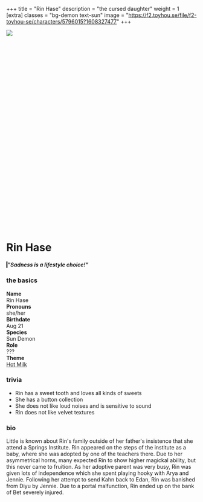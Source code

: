 +++
title = "Rin Hase"
description = "the cursed daughter"
weight = 1
[extra]
classes = "bg-demon text-sun"
image = "https://f2.toyhou.se/file/f2-toyhou-se/characters/5796015?1608327477"
+++
<div class="edanverse-character d-flex flex-row flex-wrap flex-md-nowrap mb-3">
  <img src="https://f2.toyhou.se/file/f2-toyhou-se/images/30864038_GnQlcOjC1KxE1aE.png" style="position: relative; z-index: 9;">
  <div class="card w-100 border-0 hidden-sm-up mb-2" style="background-image: url(https://f2.toyhou.se/file/f2-toyhou-se/images/30864038_GnQlcOjC1KxE1aE.png); background-size: cover; background-position: top; padding-top: 100%;"></div>
  <div class="card p-3 border-0" style="width: 100%;">
    <h1>Rin Hase</h1>
    <div class="p-2 my-2 ml-md-4" style="border-left: 3px solid;">
      <h5>"Sadness is a lifestyle choice!"</h5>
    </div>
    <div class="row no-gutters mt-2 ml-md-4">
      <div class="col-md-6 p-1">
        <h3>the basics</h3>
	  <div class="row no-gutters">
            <div class="col-md-3 col-6 p-1" style="font-weight: bold;">
              Name
            </div>
            <div class="col-md-3 col-6 p-1 text-right">
              Rin Hase
            </div>
            <div class="col-md-3 col-6 p-1" style="font-weight: bold;">
              Pronouns
            </div>
            <div class="col-md-3 col-6 p-1 text-right">
              she/her
            </div>
            <div class="col-md-3 col-6 p-1" style="font-weight: bold;">
              Birthdate
            </div>
            <div class="col-md-3 col-6 p-1 text-right">
              Aug 21
            </div>
            <div class="col-md-2 col-6 p-1" style="font-weight: bold;">
              Species
            </div>
            <div class="col-md-4 col-6 p-1 text-right">
              Sun Demon <a href="/characters/edanverse"><i class="fas fa-fire-alt ml-1"></i></a>
            </div>
            <div class="col-md-3 col-6 p-1" style="font-weight: bold;">
              Role
            </div>
            <div class="col-md-3 col-6 p-1 text-right">
              ???
            </div>
            <div class="col-md-3 col-6 p-1" style="font-weight: bold;">
              Theme
            </div>
            <div class="col-md-3 col-6 p-1 text-right">
              <a href="https://www.youtube.com/watch?v=N8nGig78lNs">Hot Milk</a>
            </div>
	  </div>
        <h3>trivia</h3>
	  <ul class="list-unstyled intro-card">
            <li><i class="fas fa-heart fa-rotate-270 mr-2"></i> Rin has a sweet tooth and loves all kinds of sweets</li>
            <li><i class="fas fa-heart fa-rotate-270 mr-2"></i> She has a button collection</li>
            <li><i class="fas fa-heart fa-rotate-270 mr-2"></i> She does not like loud noises and is sensitive to sound</li>
            <li><i class="fas fa-heart fa-rotate-270 mr-2"></i> Rin does not like velvet textures</li>
          </ul>
        <h3>bio</h3>
	  <div class="overflow-auto" style="height: 200px;">
Little is known about Rin's family outside of her father's insistence that she attend a Springs Institute. Rin appeared on the steps of the institute as a baby, where she was adopted by one of the teachers there. Due to her asymmetrical horns, many expected Rin to show higher magickal ability, but this never came to fruition. As her adoptive parent was very busy, Rin was given lots of independence which she spent playing hooky with Arya and Jennie. Following her attempt to send Kahn back to Edan, Rin was banished from Diyu by Jennie. Due to a portal malfunction, Rin ended up on the bank of Bet severely injured.
	  </div>
      </div>
      <div class="col-md-6 p-1">
        <div class="row no-gutters" style="height: 30px;">
          <div class="col card border-0 h-100 mx-1" style="background-color:#f59fbe;"></div>
          <div class="col card border-0 h-100 mx-1" style="background-color:#d4ad6a;"></div>
          <div class="col card border-0 h-100 mx-1" style="background-color:#977cbf;"></div>
          <div class="col card border-0 h-100 mx-1" style="background-color:#402d30;"></div>
        </div>
        <div class="row no-gutters mt-3">
          <!--- image one --->
          <div class="col-4 w-100 p-1">
            <div class="card border-0 w-100" style="background:url(https://i.pinimg.com/564x/25/10/e9/2510e9c482c84c674e28041e16959f48.jpg); background-size: cover; padding-top: 100%;"></div>
          </div>
          <!--- image two --->
          <div class="col-4 w-100 p-1">
            <div class="card border-0 w-100" style="background:url(https://images.unsplash.com/photo-1512514076443-1eef59c260b0?ixid=MXwxMjA3fDB8MHxwaG90by1wYWdlfHx8fGVufDB8fHw%3D&ixlib=rb-1.2.1&auto=format&fit=crop&w=975&q=80); background-size: cover; padding-top: 100%;"></div>
          </div>
          <!--- image three --->
          <div class="col-4 w-100 p-1">
            <div class="card border-0 w-100" style="background:url(https://66.media.tumblr.com/7e7c2b8418570b6ee83836f655b8fd41/tumblr_inline_q463jaOqoP1u8435y_500.jpg); background-size: cover; padding-top: 100%;"></div>
          </div>
          <!--- image four --->
          <div class="col-4 w-100 p-1">
            <div class="card border-0 w-100" style="background:url(https://images.unsplash.com/photo-1572440290978-cdeafb28036c?ixlib=rb-1.2.1&ixid=eyJhcHBfaWQiOjEyMDd9&auto=format&fit=crop&w=1113&q=80); background-size: cover; padding-top: 100%;"></div>
          </div>
          <!--- image five --->
          <div class="col-4 w-100 p-1">
            <div class="card border-0 w-100" style="background:url(https://images.unsplash.com/photo-1525373612132-b3e820b87cea?ixlib=rb-1.2.1&ixid=eyJhcHBfaWQiOjEyMDd9&auto=format&fit=crop&w=1100&q=80); background-size: cover; padding-top: 100%;"></div>
          </div>
          <!--- image six --->
          <div class="col-4 w-100 p-1">
            <div class="card border-0 w-100" style="background:url(https://images.unsplash.com/photo-1500125566862-ca4c097c7154?ixlib=rb-1.2.1&ixid=eyJhcHBfaWQiOjEyMDd9&auto=format&fit=crop&w=1100&q=80); background-size: cover; padding-top: 100%;"></div>
          </div>
          <!--- image seven --->
          <div class="col-4 w-100 p-1">
            <div class="card border-0 w-100" style="background:url(https://images.unsplash.com/photo-1562048048-86d659689440?ixid=MXwxMjA3fDB8MHxwaG90by1wYWdlfHx8fGVufDB8fHw%3D&ixlib=rb-1.2.1&auto=format&fit=crop&w=958&q=80); background-size: cover; padding-top: 100%;"></div>
          </div>
          <!--- image eight --->
          <div class="col-4 w-100 p-1">
            <div class="card border-0 w-100" style="background:url(https://images.unsplash.com/photo-1415356838286-df6fd593e8b3?ixid=MXwxMjA3fDB8MHxwaG90by1wYWdlfHx8fGVufDB8fHw%3D&ixlib=rb-1.2.1&auto=format&fit=crop&w=1650&q=80); background-size: cover; padding-top: 100%;"></div>
          </div>
          <!--- image nine --->
          <div class="col-4 w-100 p-1">
            <div class="card border-0 w-100" style="background:url(https://images.unsplash.com/photo-1570238648121-029b74c7fc89?ixid=MXwxMjA3fDB8MHxwaG90by1wYWdlfHx8fGVufDB8fHw%3D&ixlib=rb-1.2.1&auto=format&fit=crop&w=1650&q=80); background-size: cover; padding-top: 100%;"></div>
          </div>
        </div>
	<div class="mt-2 px-2 text-right">
	<a href="https://www.pinterest.com/friedeggtarts/ocs-edanverse/rin/">Outfit Board <i class="fas fa-chevron-right ml-1"></i></a>
	</div>
      </div>
    </div>
  </div>
</div>

<div class="card border-0 p-3 my-2 mx-auto">
  <h3>relationships</h3>
</div>
<div class="row no-gutters mx-auto">
  <div class="col-lg-2 col-md-3 col-6 p-1">
    <div class="chara-card card p-1 border-0">
      <div class="card border-0" style="background: url(https://f2.toyhou.se/file/f2-toyhou-se/characters/5798728?1608327583); background-size: cover;">
        <a class="card text-center bg-demon text-sky w-100 border-0" href="/characters/edanverse/elias" style="padding-top: 100%;">
        </a>
      </div>
    </div>
    <div class="card p-2 m-1 text-center border-0" style="border-radius: 20px;">
      <h5 class="text-uppercase"><a href="/characters/edanverse/elias">Elias</a></h5>
      <hr class="my-0 mx-2">
      <span class="font-italic">boyfriend</span>
    </div>
  </div>
  <div class="col-lg-2 col-md-3 col-6 p-1">
    <div class="chara-card card p-1 border-0">
      <div class="card border-0" style="background: url(https://f2.toyhou.se/file/f2-toyhou-se/characters/5796575?1608328185); background-size: cover;">
        <a class="card text-center bg-nymph text-sea w-100 border-0" href="/characters/edanverse/cael" style="padding-top: 100%;">
        </a>
      </div>
    </div>
    <div class="card p-2 m-1 text-center border-0" style="border-radius: 20px;">
      <h5 class="text-uppercase"><a href="/characters/edanverse/cael">Cael</a></h5>
      <hr class="my-0 mx-2">
      <span class="font-italic">close friend</span>
    </div>
  </div>
  <div class="col-lg-2 col-md-3 col-6 p-1">
    <div class="chara-card card p-1 border-0">
      <div class="card border-0" style="background: url(https://f2.toyhou.se/file/f2-toyhou-se/characters/5827284?1616646931); background-size: cover;">
        <a class="card text-center bg-nymph text-earth w-100 border-0" href="/characters/edanverse/alek" style="padding-top: 100%;">
        </a>
      </div>
    </div>
    <div class="card p-2 m-1 text-center border-0" style="border-radius: 20px;">
      <h5 class="text-uppercase"><a href="/characters/edanverse/alek">Alek</a></h5>
      <hr class="my-0 mx-2">
      <span class="font-italic">friend</span>
    </div>
  </div>
  <div class="col-lg-2 col-md-3 col-6 p-1">
    <div class="chara-card card p-1 border-0">
      <div class="card border-0" style="background: url(https://f2.toyhou.se/file/f2-toyhou-se/characters/5814192?1608328255); background-size: cover;">
        <a class="card text-center bg-demon text-sun w-100 border-0" href="/characters/edanverse/jennie" style="padding-top: 100%;">
        </a>
      </div>
    </div>
    <div class="card p-2 m-1 text-center border-0" style="border-radius: 20px;">
      <h5 class="text-uppercase"><a href="/characters/edanverse/jennie">Jennie</a></h5>
      <hr class="my-0 mx-2">
      <span class="font-italic">former friend/enemy</span>
    </div>
  </div>
  <div class="col-lg-2 col-md-3 col-6 p-1">
    <div class="chara-card card p-1 border-0">
      <div class="card border-0" style="background: url(https://f2.toyhou.se/file/f2-toyhou-se/characters/5814187?1608328468); background-size: cover;">
        <a class="card text-center bg-demon text-star w-100 border-0" href="/characters/edanverse/arya" style="padding-top: 100%;">
        </a>
      </div>
    </div>
    <div class="card p-2 m-1 text-center border-0" style="border-radius: 20px;">
      <h5 class="text-uppercase"><a href="/characters/edanverse/arya">Arya</a></h5>
      <hr class="my-0 mx-2">
      <span class="font-italic">ex-boyfriend</span>
    </div>
  </div>
</div>